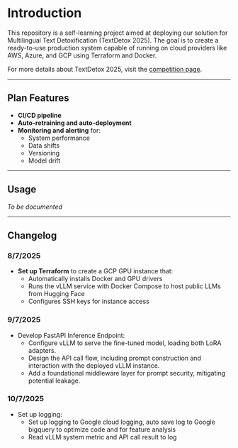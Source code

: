 # Introduction
This repository is a self-learning project aimed at deploying our solution for Multilingual Text Detoxification (TextDetox 2025). The goal is to create a ready-to-use production system capable of running on cloud providers like AWS, Azure, and GCP using Terraform and Docker.

For more details about TextDetox 2025, visit the [competition page](https://codalab.lisn.upsaclay.fr/competitions/22396#participate).

---

## Plan Features

- **CI/CD pipeline**
- **Auto-retraining and auto-deployment**
- **Monitoring and alerting** for:
  - System performance
  - Data shifts
  - Versioning
  - Model drift

---

## Usage

*To be documented*

---

## Changelog

### 8/7/2025
- **Set up Terraform** to create a GCP GPU instance that:
  - Automatically installs Docker and GPU drivers
  - Runs the vLLM service with Docker Compose to host public LLMs from Hugging Face
  - Configures SSH keys for instance access

### 9/7/2025
- Develop FastAPI Inference Endpoint:
  - Configure vLLM to serve the fine-tuned model, loading both LoRA adapters.
  - Design the API call flow, including prompt construction and interaction with the deployed vLLM instance.
  - Add a foundational middleware layer for prompt security, mitigating potential leakage.

### 10/7/2025
- Set up logging:
  - Set up logging to Google cloud logging, auto save log to Google bigquery to optimize code and for feature analysis
  - Read vLLM system metric and API call result to log
